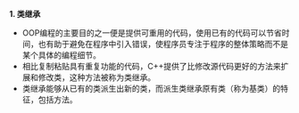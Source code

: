 **1. 类继承**
- OOP编程的主要目的之一便是提供可重用的代码，使用已有的代码可以节省时间，也有助于避免在程序中引入错误，使程序员专注于程序的整体策略而不是某个具体的编程细节。
- 相比复制粘贴具有重复功能的代码，C++提供了比修改源代码更好的方法来扩展和修改类，这种方法被称为类继承。
- 类继承能够从已有的类派生出新的类，而派生类继承原有类（称为基类）的特征，包括方法。
